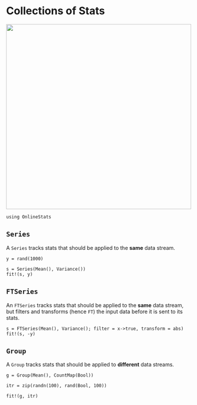 # Collections of Stats

<img src="https://user-images.githubusercontent.com/8075494/40438658-3c4e8592-5e7e-11e8-97f1-76a749163de9.png" width=500>

```@setup collections 
using OnlineStats
```

## `Series`
A `Series` tracks stats that should be applied to the **same** data stream.

```@example collections
y = rand(1000)

s = Series(Mean(), Variance())
fit!(s, y)
```


## `FTSeries`
An `FTSeries` tracks stats that should be applied to the **same** data stream, but filters and transforms (hence `FT`) the input data before it is sent to its stats. 

```@example collections 
s = FTSeries(Mean(), Variance(); filter = x->true, transform = abs)
fit!(s, -y)
```


## `Group`
A `Group` tracks stats that should be applied to **different** data streams.

```@example collections 
g = Group(Mean(), CountMap(Bool))

itr = zip(randn(100), rand(Bool, 100))

fit!(g, itr)
```

